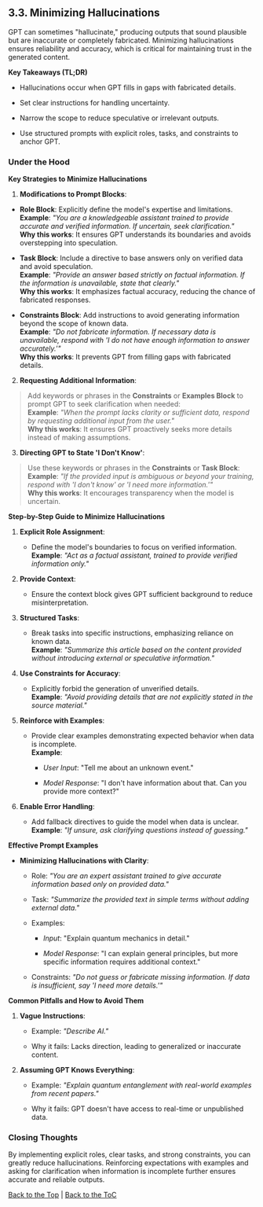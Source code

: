 ## 3.3. Minimizing Hallucinations

GPT can sometimes \"hallucinate,\" producing outputs that sound
plausible but are inaccurate or completely fabricated. Minimizing
hallucinations ensures reliability and accuracy, which is critical for
maintaining trust in the generated content.

**Key Takeaways (TL;DR)**

-   Hallucinations occur when GPT fills in gaps with fabricated details.

-   Set clear instructions for handling uncertainty.

-   Narrow the scope to reduce speculative or irrelevant outputs.

-   Use structured prompts with explicit roles, tasks, and constraints
    to anchor GPT.

### Under the Hood

**Key Strategies to Minimize Hallucinations**

1.  **Modifications to Prompt Blocks**:

-   **Role Block**: Explicitly define the model's expertise and
    limitations.\
    **Example**: *\"You are a knowledgeable assistant trained to provide
    accurate and verified information. If uncertain, seek
    clarification.\"*\
    **Why this works**: It ensures GPT understands its boundaries and
    avoids overstepping into speculation.

-   **Task Block**: Include a directive to base answers only on verified
    data and avoid speculation.\
    **Example**: *\"Provide an answer based strictly on factual
    information. If the information is unavailable, state that
    clearly.\"*\
    **Why this works**: It emphasizes factual accuracy, reducing the
    chance of fabricated responses.

-   **Constraints Block**: Add instructions to avoid generating
    information beyond the scope of known data.\
    **Example**: *\"Do not fabricate information. If necessary data is
    unavailable, respond with \'I do not have enough information to
    answer accurately.\'"*\
    **Why this works**: It prevents GPT from filling gaps with
    fabricated details.

2.  **Requesting Additional Information**:

> Add keywords or phrases in the **Constraints** or **Examples Block**
> to prompt GPT to seek clarification when needed:\
> **Example**: *\"When the prompt lacks clarity or sufficient data,
> respond by requesting additional input from the user.\"*\
> **Why this works**: It ensures GPT proactively seeks more details
> instead of making assumptions.

3.  **Directing GPT to State \'I Don't Know\'**:

> Use these keywords or phrases in the **Constraints** or **Task
> Block**:\
> **Example**: *\"If the provided input is ambiguous or beyond your
> training, respond with \'I don't know\' or \'I need more
> information.\'"*\
> **Why this works**: It encourages transparency when the model is
> uncertain.

**Step-by-Step Guide to Minimize Hallucinations**

1.  **Explicit Role Assignment**:

    -   Define the model's boundaries to focus on verified information.\
        **Example**: *\"Act as a factual assistant, trained to provide
        verified information only.\"*

2.  **Provide Context**:

    -   Ensure the context block gives GPT sufficient background to
        reduce misinterpretation.

3.  **Structured Tasks**:

    -   Break tasks into specific instructions, emphasizing reliance on
        known data.\
        **Example**: *\"Summarize this article based on the content
        provided without introducing external or speculative
        information.\"*

4.  **Use Constraints for Accuracy**:

    -   Explicitly forbid the generation of unverified details.\
        **Example**: *\"Avoid providing details that are not explicitly
        stated in the source material.\"*

5.  **Reinforce with Examples**:

    -   Provide clear examples demonstrating expected behavior when data
        is incomplete.\
        **Example**:

        -   *User Input*: \"Tell me about an unknown event.\"

        -   *Model Response*: \"I don't have information about that. Can
            you provide more context?\"

6.  **Enable Error Handling**:

    -   Add fallback directives to guide the model when data is
        unclear.\
        **Example**: *\"If unsure, ask clarifying questions instead of
        guessing.\"*

**Effective Prompt Examples**

-   **Minimizing Hallucinations with Clarity**:

    -   Role: *\"You are an expert assistant trained to give accurate
        information based only on provided data.\"*

    -   Task: *\"Summarize the provided text in simple terms without
        adding external data.\"*

    -   Examples:

        -   *Input*: \"Explain quantum mechanics in detail.\"

        -   *Model Response*: \"I can explain general principles, but
            more specific information requires additional context.\"

    -   Constraints: *\"Do not guess or fabricate missing information.
        If data is insufficient, say \'I need more details.\'"*

**Common Pitfalls and How to Avoid Them**

1.  **Vague Instructions**:

    -   Example: *\"Describe AI.\"*

    -   Why it fails: Lacks direction, leading to generalized or
        inaccurate content.

2.  **Assuming GPT Knows Everything**:

    -   Example: *\"Explain quantum entanglement with real-world
        examples from recent papers.\"*

    -   Why it fails: GPT doesn't have access to real-time or
        unpublished data.

### Closing Thoughts

By implementing explicit roles, clear tasks, and strong constraints, you
can greatly reduce hallucinations. Reinforcing expectations with
examples and asking for clarification when information is incomplete
further ensures accurate and reliable outputs.

[Back to the Top](#) | [Back to the ToC](../README.md)